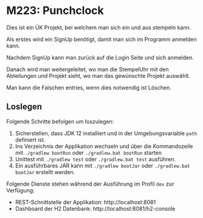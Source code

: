 # M223: Punchclock
Dies ist ein ÜK Projekt, bei welchem man sich ein und aus stempeln kann.

Als erstes wird ein SignUp benötigt, damit man sich im Programm anmelden kann.

Nachdem SignUp kann man zurück auf die Login Seite und sich anmelden.

Danach wird man weitergeleitet, wo man die StempelUhr mit den Abteilungen und Projekt sieht, wo man das gewünschte Projekt auswählt.

Man kann die Falschen entries, wenn dies notwendig ist Löschen.


## Loslegen
Folgende Schritte befolgen um loszulegen:
1. Sicherstellen, dass JDK 12 installiert und in der Umgebungsvariable `path` definiert ist.
1. Ins Verzeichnis der Applikation wechseln und über die Kommandozeile mit `./gradlew bootRun` oder `./gradlew.bat bootRun` starten
1. Unittest mit `./gradlew test` oder `./gradlew.bat test` ausführen.
1. Ein ausführbares JAR kann mit `./gradlew bootJar` oder `./gradlew.bat bootJar` erstellt werden.

Folgende Dienste stehen während der Ausführung im Profil `dev` zur Verfügung:
- REST-Schnittstelle der Applikation: http://localhost:8081
- Dashboard der H2 Datenbank: http://localhost:8081/h2-console